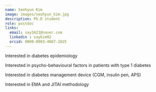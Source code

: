 ```yaml
---
name: Seohyun Kim
image: images/seohyun_kim.jpg
description: Ph.D student
role: postdoc
links:
  email: say3421@naver.com
  linkedin : saykim92
  orcid: 0000-0003-4667-2825
---
```

Interested in diabetes epidemiology

Interested in psycho-behavioural factors in patients with type 1 diabetes

Interested in diabetes management device (CGM, insulin pen, APS)

Interested in EMA and JITAI methodology